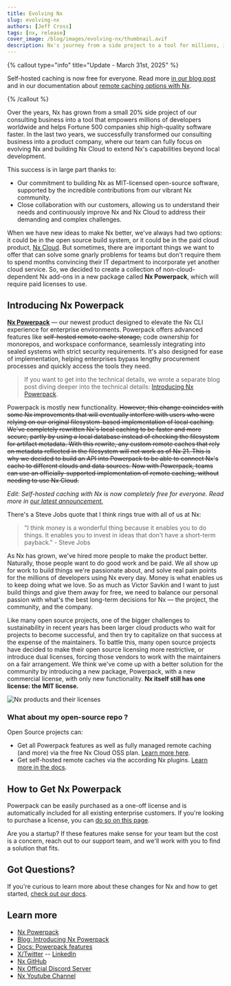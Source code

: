 ```yaml
---
title: Evolving Nx
slug: evolving-nx
authors: [Jeff Cross]
tags: [nx, release]
cover_image: /blog/images/evolving-nx/thumbnail.avif
description: Nx's journey from a side project to a tool for millions, including Nx Cloud and Nx Powerpack developments.
---
```


{% callout type="info" title="Update - March 31st, 2025" %}

Self-hosted caching is now free for everyone. Read more [in our blog post](/blog/custom-runners-and-self-hosted-caching) and in our documentation about [remote caching options with Nx](/remote-cache).

{% /callout %}

Over the years, Nx has grown from a small 20% side project of our consulting business into a tool that empowers millions of developers worldwide and helps Fortune 500 companies ship high-quality software faster. In the last two years, we successfully transformed our consulting business into a product company, where our team can fully focus on evolving Nx and building Nx Cloud to extend Nx's capabilities beyond local development.

This success is in large part thanks to:

- Our commitment to building Nx as MIT-licensed open-source software, supported by the incredible contributions from our vibrant Nx community.
- Close collaboration with our customers, allowing us to understand their needs and continuously improve Nx and Nx Cloud to address their demanding and complex challenges.

When we have new ideas to make Nx better, we've always had two options: it could be in the open source build system, or it could be in the paid cloud product, [Nx Cloud](/nx-cloud). But sometimes, there are important things we want to offer that can solve some gnarly problems for teams but don't require them to spend months convincing their IT department to incorporate yet another cloud service. So, we decided to create a collection of non-cloud-dependent Nx add-ons in a new package called **Nx Powerpack**, which will require paid licenses to use.

## Introducing Nx Powerpack

**[Nx Powerpack](/powerpack)** — our newest product designed to elevate the Nx CLI experience for enterprise environments. Powerpack offers advanced features like ~~self-hosted remote cache storage,~~ code ownership for monorepos, and workspace conformance, seamlessly integrating into sealed systems with strict security requirements. It's also designed for ease of implementation, helping enterprises bypass lengthy procurement processes and quickly access the tools they need.

> If you want to get into the technical details, we wrote a separate blog post diving deeper into the technical details: [Introducing Nx Powerpack](/blog/introducing-nx-powerpack).

Powerpack is mostly new functionality. ~~However, this change coincides with some Nx improvements that will eventually interfere with users who were relying on our original filesystem-based implementation of local caching. We've completely rewritten Nx's local caching to be faster and more secure, partly by using a local database instead of checking the filesystem for artifact metadata. With this rewrite, any custom remote caches that rely on metadata reflected in the filesystem will not work as of Nx 21. This is why we decided to build an API into Powerpack to be able to connect Nx's cache to different clouds and data sources. Now with Powerpack, teams can use an officially-supported implementation of remote caching, without needing to use Nx Cloud.~~

_Edit: Self-hosted caching with Nx is now completely free for everyone. Read more in [our latest announcement.](/blog/custom-runners-and-self-hosted-caching)_

There's a Steve Jobs quote that I think rings true with all of us at Nx:

> "I think money is a wonderful thing because it enables you to do things. It enables you to invest in ideas that don't have a short-term payback." - Steve Jobs

As Nx has grown, we've hired more people to make the product better. Naturally, those people want to do good work and be paid. We all show up for work to build things we're passionate about, and solve real pain points for the millions of developers using Nx every day. Money is what enables us to keep doing what we love. So as much as Victor Savkin and I want to just build things and give them away for free, we need to balance our personal passion with what's the best long-term decisions for Nx — the project, the community, and the company.

Like many open source projects, one of the bigger challenges to sustainability in recent years has been larger cloud products who wait for projects to become successful, and then try to capitalize on that success at the expense of the maintainers. To battle this, many open source projects have decided to make their open source licensing more restrictive, or introduce dual licenses, forcing those vendors to work with the maintainers on a fair arrangement. We think we've come up with a better solution for the community by introducing a new package, Powerpack, with a new commercial license, with only new functionality. **Nx itself still has one license: the MIT license.**

![Nx products and their licenses](/blog/images/evolving-nx/nx-products-licenses.avif)

### What about my open-source repo ?

Open Source projects can:

- Get all Powerpack features as well as fully managed remote caching (and more) via the free Nx Cloud OSS plan. [Learn more here](/docs/enterprise/powerpack/licenses-and-trials#powerpack-for-oss-projects).
- Get self-hosted remote caches via the according Nx plugins. [Learn more in the docs](/docs/guides/tasks--caching/self-hosted-caching).

## How to Get Nx Powerpack

Powerpack can be easily purchased as a one-off license and is automatically included for all existing enterprise customers. If you're looking to purchase a license, you can [do so on this page](/powerpack).

Are you a startup? If these features make sense for your team but the cost is a concern, reach out to our support team, and we'll work with you to find a solution that fits.

## Got Questions?

If you're curious to learn more about these changes for Nx and how to get started, [check out our docs](/docs/enterprise/powerpack).

## Learn more

- [Nx Powerpack](/powerpack)
- [Blog: Introducing Nx Powerpack](/blog/introducing-nx-powerpack)
- [Docs: Powerpack features](/docs/getting-started/intro)
- [X/Twitter](https://twitter.com/nxdevtools) -- [LinkedIn](https://www.linkedin.com/company/nrwl/)
- [Nx GitHub](https://github.com/nrwl/nx)
- [Nx Official Discord Server](https://go.nx.dev/community)
- [Nx Youtube Channel](https://www.youtube.com/@nxdevtools)
